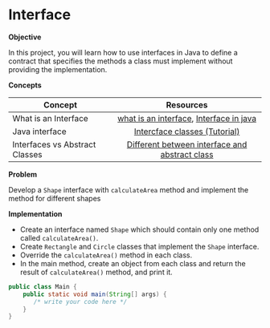 # Interface

**Objective**

In this project, you will learn how to use interfaces in Java to define a contract that specifies the methods a class must implement without providing the implementation.
 
 **Concepts**

| Concept   |      Resources      |
|----------|:-------------:|
|What is an Interface|[what is an interface](https://www.simplilearn.com/tutorials/java-tutorial/java-interface#:~:text=and%20project%20performance.-,What%20is%20Interface%20in%20Java%3F,in%20Java%20to%20achieve%20abstraction.), [Interface in java](https://www.digitalocean.com/community/tutorials/interface-in-java)|
|Java interface|[Intercface classes (Tutorial)](https://www.youtube.com/watch?v=GhslBwrRsnw)|
|Interfaces vs Abstract Classes| [Different between interface and abstract class](https://www.youtube.com/watch?v=PPZ_vZcF2AU)|

**Problem**

Develop a `Shape` interface with `calculateArea` method and implement the method for different shapes

**Implementation**

* Create an interface named `Shape` which should contain only one method called `calculateArea()`.
* Create `Rectangle` and `Circle` classes that implement the `Shape` interface.
* Override the `calculateArea()` method in each class.
* In the main method, create an object from each class and return the result of `calculateArea()` method, and print it.

```Java
public class Main {
    public static void main(String[] args) {
       /* write your code here */
    }
}

```

